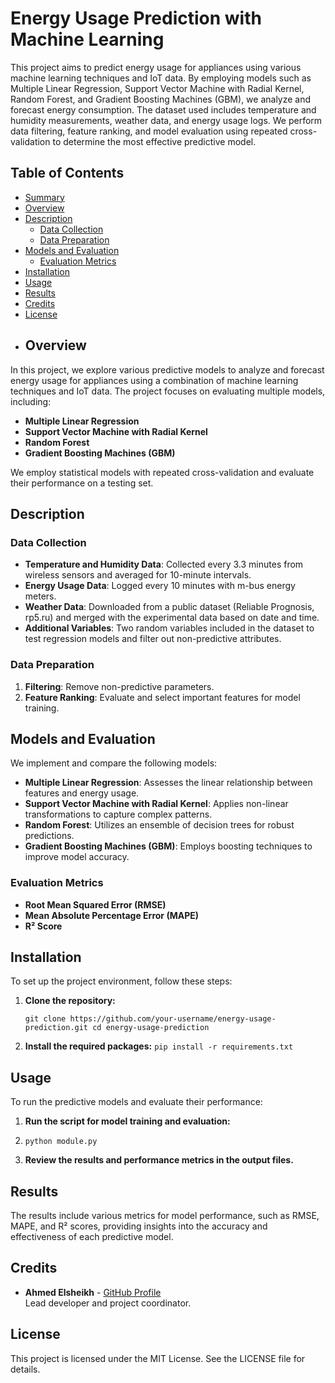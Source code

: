 ﻿# Energy Usage Prediction with Machine Learning
This project aims to predict energy usage for appliances using various machine learning techniques and IoT data. By employing models such as Multiple Linear Regression, Support Vector Machine with Radial Kernel, Random Forest, and Gradient Boosting Machines (GBM), we analyze and forecast energy consumption. The dataset used includes temperature and humidity measurements, weather data, and energy usage logs. We perform data filtering, feature ranking, and model evaluation using repeated cross-validation to determine the most effective predictive model.
## Table of Contents
-   [Summary](#summary)
-   [Overview](#overview)
-   [Description](#description)
    -   [Data Collection](#data-collection)
    -   [Data Preparation](#data-preparation)
-   [Models and Evaluation](#models-and-evaluation)
    -   [Evaluation Metrics](#evaluation-metrics)
-   [Installation](#installation)
-   [Usage](#usage)
-   [Results](#results)
-   [Credits](#credits)
-   [License](#license)
- ## Overview

In this project, we explore various predictive models to analyze and forecast energy usage for appliances using a combination of machine learning techniques and IoT data. The project focuses on evaluating multiple models, including:

-   **Multiple Linear Regression**
-   **Support Vector Machine with Radial Kernel**
-   **Random Forest**
-   **Gradient Boosting Machines (GBM)**

We employ statistical models with repeated cross-validation and evaluate their performance on a testing set.

## Description

### Data Collection

-   **Temperature and Humidity Data**: Collected every 3.3 minutes from wireless sensors and averaged for 10-minute intervals.
-   **Energy Usage Data**: Logged every 10 minutes with m-bus energy meters.
-   **Weather Data**: Downloaded from a public dataset (Reliable Prognosis, rp5.ru) and merged with the experimental data based on date and time.
-   **Additional Variables**: Two random variables included in the dataset to test regression models and filter out non-predictive attributes.

### Data Preparation

1.  **Filtering**: Remove non-predictive parameters.
2.  **Feature Ranking**: Evaluate and select important features for model training.

## Models and Evaluation

We implement and compare the following models:

-   **Multiple Linear Regression**: Assesses the linear relationship between features and energy usage.
-   **Support Vector Machine with Radial Kernel**: Applies non-linear transformations to capture complex patterns.
-   **Random Forest**: Utilizes an ensemble of decision trees for robust predictions.
-   **Gradient Boosting Machines (GBM)**: Employs boosting techniques to improve model accuracy.

### Evaluation Metrics

-   **Root Mean Squared Error (RMSE)**
-   **Mean Absolute Percentage Error (MAPE)**
-   **R² Score**
## Installation

To set up the project environment, follow these steps:

1.  **Clone the repository:**
  

    `git clone https://github.com/your-username/energy-usage-prediction.git
    cd energy-usage-prediction`

2.  **Install the required packages:**
  `pip install -r requirements.txt`
## Usage

To run the predictive models and evaluate their performance:

1.  **Run the script for model training and evaluation:**

2.    `python module.py` 
    
3.  **Review the results and performance metrics in the output files.**
    

## Results

The results include various metrics for model performance, such as RMSE, MAPE, and R² scores, providing insights into the accuracy and effectiveness of each predictive model.

## Credits

-   **Ahmed Elsheikh** - [GitHub Profile](https://github.com/Ahmedvini)  
    Lead developer and project coordinator.
    

## License

This project is licensed under the MIT License. See the LICENSE file for details.

   





